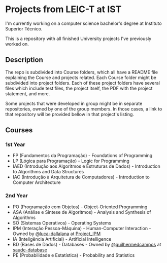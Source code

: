 # Projects from LEIC-T at IST

I'm currently working on a computer science bachelor's degree at Instituto Superior Técnico.

This is a repository with all finished University projects I've previously worked on. 

## Description
The repo is subdivided into Course folders, which all have a README file explaining the Course and projects related. Each Course folder might be subdivided into project folders.
Each of these project folders have several files which include test files, the project itself, the PDF with the project statement, and more.

Some projects that were developed in group might be in separate repositories, owned by one of the group members. In those cases, a link to that repository will be provided bellow in that project's listing.

## Courses
### 1st Year
- FP (Fundamentos da Programação) - Foundations of Programming
- LP (Lógica para Programação) - Logic for Programming
- IAED (Introdução aos Algoritmos e Estruturas de Dados) - Introduction to Algorithms and Data Structures
- IAC (Introdução à Arquitetura de Computadores) - Introduction to Computer Architecture

### 2nd Year
- PO (Programação com Objetos) - Object-Oriented Programming
- ASA (Análise e Síntese de Algoritmos) - Analysis and Synthesis of Algorithms
- SO (Sistemas Operativos) - Operating Systems
- IPM (Interação Pessoa-Máquina) - Human-Computer Interaction - Owned by [@luca-dallalana](https://github.com/luca-dallalana/) at [Project_IPM](https://github.com/luca-dallalana/Project_IPM)
- IA (Inteligência Artificial) - Artificial Intelligence
- BD (Bases de Dados) - Databases - Owned by [@guilhermedcampos](https://github.com/guilhermedcampos/) at [saude-database](https://github.com/guilhermedcampos/saude-database)
- PE (Probabilidade e Estatística) - Probability and Statistics